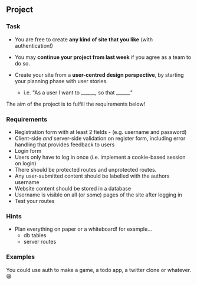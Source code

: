 ## Project
### Task

- You are free to create **any kind of site that you like** (with authentication!)

- You may **continue your project from last week** if you agree as a team to do so.

- Create your site from a **user-centred design perspective**, by starting your planning phase with user stories.
  - i.e. "As a user I want to ______, so that ______"

The aim of the project is to fulfill the requirements below!

### Requirements

+ Registration form with at least 2 fields - (e.g. username and password)
+ Client-side _and_ server-side validation on register form, including error handling that provides feedback to users
+ Login form
+ Users only have to log in once (i.e. implement a cookie-based session on login)
+ There should be protected routes and unprotected routes.
+ Any user-submitted content should be labelled with the authors username
+ Website content should be stored in a database
+ Username is visible on all (or some) pages of the site after logging in
+ Test your routes

### Hints
+ Plan everything on paper or a whiteboard! for example...
  - db tables
  - server routes

### Examples
You could use auth to make a game, a todo app, a twitter clone or whatever. :smile:
